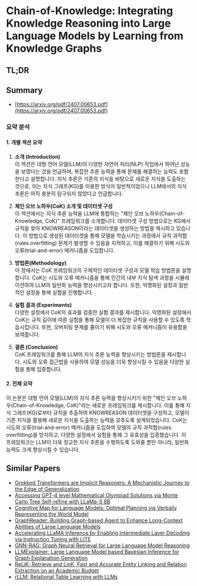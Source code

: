# Chain-of-Knowledge: Integrating Knowledge Reasoning into Large Language Models by Learning from Knowledge Graphs
## TL;DR
## Summary
- [https://arxiv.org/pdf/2407.00653.pdf](https://arxiv.org/pdf/2407.00653.pdf)

### 요약 분석

#### 1. 개별 섹션 요약
1. **소개 (Introduction)**  
   이 섹션은 대형 언어 모델(LLM)이 다양한 자연어 처리(NLP) 작업에서 뛰어난 성능을 보였다는 것을 언급하며, 복잡한 추론 능력을 통해 문제를 해결하는 능력도 포함한다고 설명합니다. 지식 추론은 기존의 지식을 바탕으로 새로운 지식을 도출하는 것으로, 이는 지식 그래프(KG)를 이용한 방식이 일반적이었으나 LLM에서의 지식 추론은 아직 충분히 탐구되지 않았다고 언급합니다.

2. **체인 오브 노하우(CoK) 소개 및 데이터셋 구성**  
   이 섹션에서는 지식 추론 능력을 LLM에 통합하는 "체인 오브 노하우(Chain-of-Knowledge, CoK)" 프레임워크를 소개합니다. 데이터셋 구성 방법으로는 KG에서 규칙을 찾아 KNOWREASON이라는 데이터셋을 생성하는 방법을 제시하고 있습니다. 이 방법으로 생성된 데이터셋을 통해 모델을 학습시키는 과정에서 규칙 과적합(rules overfitting) 문제가 발생할 수 있음을 지적하고, 이를 해결하기 위해 시도와 오류(trial-and-error) 메커니즘을 도입합니다.

3. **방법론(Methodology)**  
   이 장에서는 CoK 프레임워크의 구체적인 데이터셋 구성과 모델 학습 방법론을 설명합니다. CoK는 시도와 오류 메커니즘을 통해 인간의 내부 지식 탐색 과정을 시뮬레이션하여 LLM의 일반화 능력을 향상시키고자 합니다. 또한, 익명화된 설정과 일반적인 설정을 통해 실험을 진행합니다.

4. **실험 결과 (Experiments)**  
   다양한 설정에서 CoK의 효과를 검증한 실험 결과를 제시합니다. 익명화된 설정에서 CoK는 규칙 길이에 따른 실험을 통해 모델이 더 복잡한 규칙을 사용할 수 있도록 학습시킵니다. 또한, 오버피팅 문제를 줄이기 위해 시도와 오류 메커니즘이 유용함을 보여줍니다.

5. **결론 (Conclusion)**  
   CoK 프레임워크를 통해 LLM의 지식 추론 능력을 향상시키는 방법론을 제시합니다. 시도와 오류 접근법을 사용하여 모델 성능을 더욱 향상시킬 수 있음을 다양한 실험을 통해 입증합니다.

#### 2. 전체 요약
이 논문은 대형 언어 모델(LLM)의 지식 추론 능력을 향상시키기 위한 "체인 오브 노하우(Chain-of-Knowledge, CoK)"라는 새로운 프레임워크를 제시합니다. 이를 통해 지식 그래프(KG)로부터 규칙을 추출하여 KNOWREASON 데이터셋을 구성하고, 모델이 기존 지식을 활용해 새로운 지식을 도출하는 능력을 갖추도록 설계되었습니다. CoK는 시도와 오류(trial-and-error) 메커니즘을 도입하여 모델의 규칙 과적합(rules overfitting)을 방지하고, 다양한 설정에서 실험을 통해 그 유효성을 입증했습니다. 이 프레임워크는 LLM이 더욱 정교한 지식 추론을 수행하도록 도와줄 뿐만 아니라, 일반화 능력도 크게 향상시킬 수 있습니다.

## Similar Papers
- [Grokked Transformers are Implicit Reasoners: A Mechanistic Journey to the Edge of Generalization](2405.15071.md)
- [Accessing GPT-4 level Mathematical Olympiad Solutions via Monte Carlo Tree Self-refine with LLaMa-3 8B](2406.07394.md)
- [Cognitive Map for Language Models: Optimal Planning via Verbally Representing the World Model](2406.15275.md)
- [GraphReader: Building Graph-based Agent to Enhance Long-Context Abilities of Large Language Models](2406.14550.md)
- [Accelerating LLaMA Inference by Enabling Intermediate Layer Decoding via Instruction Tuning with LITE](2310.18581.md)
- [GNN-RAG: Graph Neural Retrieval for Large Language Model Reasoning](2405.20139.md)
- [LLMExplainer: Large Language Model based Bayesian Inference for Graph Explanation Generation](2407.15351.md)
- [ReLiK: Retrieve and LinK, Fast and Accurate Entity Linking and Relation Extraction on an Academic Budget](2408.00103.md)
- [rLLM: Relational Table Learning with LLMs](2407.20157.md)

